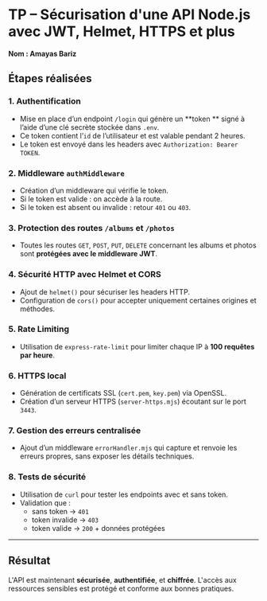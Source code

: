 # TP – Sécurisation d'une API Node.js avec JWT, Helmet, HTTPS et plus

**Nom : Amayas Bariz**  

## Étapes réalisées

### 1. Authentification

- Mise en place d’un endpoint `/login` qui génère un **token ** signé à l’aide d’une clé secrète stockée dans `.env`.
- Ce token contient l’`id` de l’utilisateur et est valable pendant 2 heures.
- Le token est envoyé dans les headers avec `Authorization: Bearer TOKEN`.

### 2. Middleware `authMiddleware`

- Création d’un middleware qui vérifie le token.
- Si le token est valide : on accède à la route.
- Si le token est absent ou invalide : retour `401` ou `403`.

### 3.  Protection des routes `/albums` et `/photos`

- Toutes les routes `GET`, `POST`, `PUT`, `DELETE` concernant les albums et photos sont **protégées avec le middleware JWT**.

### 4.  Sécurité HTTP avec Helmet et CORS

- Ajout de `helmet()` pour sécuriser les headers HTTP.
- Configuration de `cors()` pour accepter uniquement certaines origines et méthodes.

### 5.  Rate Limiting

- Utilisation de `express-rate-limit` pour limiter chaque IP à **100 requêtes par heure**.

### 6.  HTTPS local

- Génération de certificats SSL (`cert.pem`, `key.pem`) via OpenSSL.
- Création d’un serveur HTTPS (`server-https.mjs`) écoutant sur le port `3443`.

### 7.  Gestion des erreurs centralisée

- Ajout d’un middleware `errorHandler.mjs` qui capture et renvoie les erreurs propres, sans exposer les détails techniques.

### 8. Tests de sécurité

- Utilisation de `curl` pour tester les endpoints avec et sans token.
- Validation que :
  - sans token → `401`
  - token invalide → `403`
  - token valide → `200` + données protégées

---


## Résultat

L'API est maintenant **sécurisée**, **authentifiée**, et **chiffrée**. L'accès aux ressources sensibles est protégé et conforme aux bonnes pratiques.

